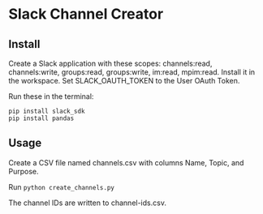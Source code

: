 # Slack Channel Creator

## Install

Create a Slack application with these scopes: channels:read, channels:write, groups:read, groups:write, im:read, mpim:read. Install it in the workspace. Set SLACK_OAUTH_TOKEN to the User OAuth Token.

Run these in the terminal:

```
pip install slack_sdk
pip install pandas
```

## Usage

Create a CSV file named channels.csv with columns Name, Topic, and Purpose.

Run `python create_channels.py`

The channel IDs are written to channel-ids.csv.